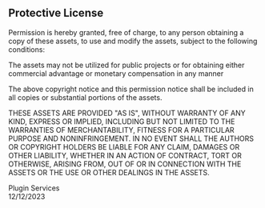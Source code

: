## Protective License

Permission is hereby granted, free of charge, to any person obtaining a copy
of these assets, to use and modify the assets, subject to the
following conditions:

The assets may not be utilized for public projects or for obtaining either
commercial advantage or monetary compensation in any manner

The above copyright notice and this permission notice shall be included in
all copies or substantial portions of the assets.

THESE ASSETS ARE PROVIDED "AS IS", WITHOUT WARRANTY OF ANY KIND, EXPRESS OR
IMPLIED, INCLUDING BUT NOT LIMITED TO THE WARRANTIES OF MERCHANTABILITY,
FITNESS FOR A PARTICULAR PURPOSE AND NONINFRINGEMENT. IN NO EVENT SHALL THE
AUTHORS OR COPYRIGHT HOLDERS BE LIABLE FOR ANY CLAIM, DAMAGES OR OTHER
LIABILITY, WHETHER IN AN ACTION OF CONTRACT, TORT OR OTHERWISE, ARISING FROM,
OUT OF OR IN CONNECTION WITH THE ASSETS OR THE USE OR OTHER DEALINGS IN
THE ASSETS.

Plugin Services  
12/12/2023
